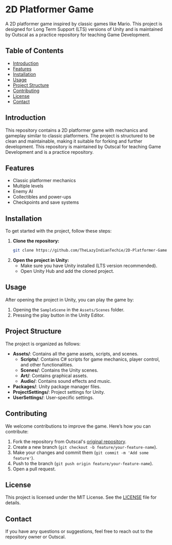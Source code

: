 # 2D Platformer Game

A 2D platformer game inspired by classic games like Mario. This project is designed for Long Term Support (LTS) versions of Unity and is maintained by Outscal as a practice repository for teaching Game Development.

## Table of Contents

- [Introduction](#introduction)
- [Features](#features)
- [Installation](#installation)
- [Usage](#usage)
- [Project Structure](#project-structure)
- [Contributing](#contributing)
- [License](#license)
- [Contact](#contact)

## Introduction

This repository contains a 2D platformer game with mechanics and gameplay similar to classic platformers. The project is structured to be clean and maintainable, making it suitable for forking and further development. This repository is maintained by Outscal for teaching Game Development and is a practice repository.

## Features

- Classic platformer mechanics
- Multiple levels
- Enemy AI
- Collectibles and power-ups
- Checkpoints and save systems

## Installation

To get started with the project, follow these steps:

1. **Clone the repository:**
   ```sh
   git clone https://github.com/TheLazyIndianTechie/2D-Platformer-Game.git

3. **Open the project in Unity:**
   - Make sure you have Unity installed (LTS version recommended).
   - Open Unity Hub and add the cloned project.

## Usage

After opening the project in Unity, you can play the game by:

1. Opening the `SampleScene` in the `Assets/Scenes` folder.
2. Pressing the play button in the Unity Editor.

## Project Structure

The project is organized as follows:

- **Assets/**: Contains all the game assets, scripts, and scenes.
  - **Scripts/**: Contains C# scripts for game mechanics, player control, and other functionalities.
  - **Scenes/**: Contains the Unity scenes.
  - **Art/**: Contains graphical assets.
  - **Audio/**: Contains sound effects and music.
- **Packages/**: Unity package manager files.
- **ProjectSettings/**: Project settings for Unity.
- **UserSettings/**: User-specific settings.

## Contributing

We welcome contributions to improve the game. Here’s how you can contribute:

1. Fork the repository from Outscal's [original repository](https://github.com/outscal/2D-Platformer-Game).
2. Create a new branch (`git checkout -b feature/your-feature-name`).
3. Make your changes and commit them (`git commit -m 'Add some feature'`).
4. Push to the branch (`git push origin feature/your-feature-name`).
5. Open a pull request.

## License

This project is licensed under the MIT License. See the [LICENSE](LICENSE) file for details.

## Contact

If you have any questions or suggestions, feel free to reach out to the repository owner or Outscal.
